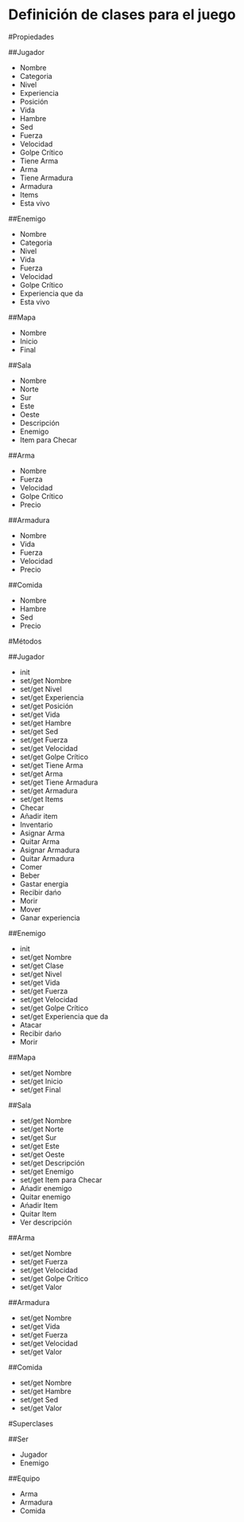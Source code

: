 Definición de clases para el juego
==================================

#Propiedades

##Jugador
+ Nombre
+ Categoria
+ Nivel
+ Experiencia
+ Posición
+ Vida
+ Hambre
+ Sed
+ Fuerza
+ Velocidad
+ Golpe Crítico
+ Tiene Arma
+ Arma
+ Tiene Armadura
+ Armadura
+ Items
+ Esta vivo

##Enemigo
+ Nombre
+ Categoria
+ Nivel
+ Vida
+ Fuerza
+ Velocidad
+ Golpe Crítico
+ Experiencia que da
+ Esta vivo

##Mapa
+ Nombre
+ Inicio
+ Final

##Sala
+ Nombre
+ Norte
+ Sur
+ Este
+ Oeste
+ Descripción
+ Enemigo
+ Item para Checar

##Arma
+ Nombre
+ Fuerza
+ Velocidad
+ Golpe Crítico
+ Precio

##Armadura
+ Nombre
+ Vida
+ Fuerza
+ Velocidad
+ Precio

##Comida
+ Nombre
+ Hambre
+ Sed
+ Precio

#Métodos

##Jugador
+ init
+ set/get Nombre
+ set/get Nivel
+ set/get Experiencia
+ set/get Posición
+ set/get Vida
+ set/get Hambre
+ set/get Sed
+ set/get Fuerza
+ set/get Velocidad
+ set/get Golpe Crítico
+ set/get Tiene Arma
+ set/get Arma
+ set/get Tiene Armadura
+ set/get Armadura
+ set/get Items
+ Checar
+ Añadir item
+ Inventario
+ Asignar Arma
+ Quitar Arma
+ Asignar Armadura
+ Quitar Armadura
+ Comer
+ Beber
+ Gastar energia
+ Recibir dańo
+ Morir
+ Mover
+ Ganar experiencia

##Enemigo
+ init
+ set/get Nombre
+ set/get Clase
+ set/get Nivel
+ set/get Vida
+ set/get Fuerza
+ set/get Velocidad
+ set/get Golpe Crítico
+ set/get Experiencia que da
+ Atacar
+ Recibir dańo
+ Morir

##Mapa
+ set/get Nombre
+ set/get Inicio
+ set/get Final

##Sala
+ set/get Nombre
+ set/get Norte
+ set/get Sur
+ set/get Este
+ set/get Oeste
+ set/get Descripción
+ set/get Enemigo
+ set/get Item para Checar
+ Ańadir enemigo
+ Quitar enemigo
+ Ańadir Item
+ Quitar Item
+ Ver descripción

##Arma
+ set/get Nombre
+ set/get Fuerza
+ set/get Velocidad
+ set/get Golpe Crítico
+ set/get Valor

##Armadura
+ set/get Nombre
+ set/get Vida
+ set/get Fuerza
+ set/get Velocidad
+ set/get Valor

##Comida
+ set/get Nombre
+ set/get Hambre
+ set/get Sed
+ set/get Valor

#Superclases

##Ser
+ Jugador
+ Enemigo

##Equipo
+ Arma
+ Armadura
+ Comida